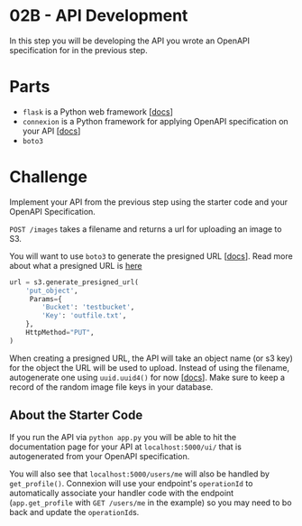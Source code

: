 # 02B - API Development

In this step you will be developing the API you wrote an OpenAPI specification for in the previous step.

# Parts

- `flask` is a Python web framework [[docs](https://flask.palletsprojects.com/)]
- `connexion` is a Python framework for applying OpenAPI specification on your API [[docs](https://github.com/zalando/connexion)]
- `boto3`

# Challenge

Implement your API from the previous step using the starter code and your OpenAPI Specification. 

`POST /images` takes a filename and returns a url for uploading an image to S3. 

You will want to use `boto3` to generate the presigned URL [[docs](https://boto3.amazonaws.com/v1/documentation/api/latest/guide/s3-presigned-urls.html)]. Read more about what a presigned URL is [here](https://docs.aws.amazon.com/AmazonS3/latest/dev/PresignedUrlUploadObject.html)

```python
url = s3.generate_presigned_url(
    'put_object',
     Params={
        'Bucket': 'testbucket',
        'Key': 'outfile.txt',
    },
    HttpMethod="PUT",
)
```

When creating a presigned URL, the API will take an object name (or s3 key) for the object the URL will be used to upload. Instead of using the filename, autogenerate one using `uuid.uuid4()` for now [[docs](https://docs.python.org/3/library/uuid.html#uuid.uuid4)]. Make sure to keep a record of the random image file keys in your database.

## About the Starter Code

If you run the API via `python app.py` you will be able to hit the documentation page for your API at `localhost:5000/ui/` that is autogenerated from your OpenAPI specification.

You will also see that `localhost:5000/users/me` will also be handled by `get_profile()`. Connexion will use your endpoint's `operationId` to automatically associate your handler code with the endpoint (`app.get_profile` with `GET /users/me` in the example) so you may need to bo back and update the `operationId`s.
